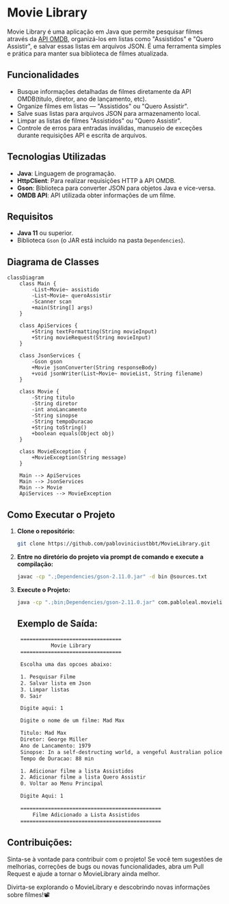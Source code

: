 # Movie Library

Movie Library é uma aplicação em Java que permite pesquisar filmes através da [API OMDB](https://www.omdbapi.com/), organizá-los em listas como "Assistidos" e "Quero Assistir", e salvar essas listas em arquivos JSON. É uma ferramenta simples e prática para manter sua biblioteca de filmes atualizada.

## Funcionalidades

- Busque informações detalhadas de filmes diretamente da API OMDB(titulo, diretor, ano de lançamento, etc).
- Organize filmes em listas — "Assistidos" ou "Quero Assistir".
- Salve suas listas para arquivos JSON para armazenamento local.
- Limpar as listas de filmes "Assistidos" ou "Quero Assistir".
- Controle de erros para entradas inválidas, manuseio de exceções durante requisições API e escrita de arquivos.

## Tecnologias Utilizadas

- **Java**: Linguagem de programação.
- **HttpClient**: Para realizar requisições HTTP à API OMDB.
- **Gson**: Biblioteca para converter JSON para objetos Java e vice-versa.
- **OMDB API**: API utilizada obter informações de um filme.

## Requisitos

- **Java 11** ou superior.
- Biblioteca `Gson` (o JAR está incluído na pasta `Dependencies`).

## Diagrama de Classes

```mermaid
classDiagram
    class Main {
        -List~Movie~ assistido
        -List~Movie~ queroAssistir
        -Scanner scan
        +main(String[] args)
    }
    
    class ApiServices {
        +String textFormatting(String movieInput)
        +String movieRequest(String movieInput)
    }
    
    class JsonServices {
        -Gson gson
        +Movie jsonConverter(String responseBody)
        +void jsonWriter(List~Movie~ movieList, String filename)
    }
    
    class Movie {
        -String titulo
        -String diretor
        -int anoLancamento
        -String sinopse
        -String tempoDuracao
        +String toString()
        +boolean equals(Object obj)
    }
    
    class MovieException {
        +MovieException(String message)
    }
    
    Main --> ApiServices
    Main --> JsonServices
    Main --> Movie
    ApiServices --> MovieException
```

## Como Executar o Projeto

1. **Clone o repositório:**
   ```bash
   git clone https://github.com/pabloviniciustbbt/MovieLibrary.git
   ```
2. **Entre no diretório do projeto via prompt de comando e execute a compilação:**
   ```bash
   javac -cp ".;Dependencies/gson-2.11.0.jar" -d bin @sources.txt
   ````
3. **Execute o Projeto:**
   ```bash
   java -cp ".;bin;Dependencies/gson-2.11.0.jar" com.pabloleal.movielibrary.Main
   ```
   ## Exemplo de Saída:

   ```bash
    =================================
              Movie Library
    =================================

    Escolha uma das opcoes abaixo:

    1. Pesquisar Filme
    2. Salvar lista em Json
    3. Limpar listas
    0. Sair

    Digite aqui: 1

    Digite o nome de um filme: Mad Max

    Titulo: Mad Max
    Diretor: George Miller
    Ano de Lancamento: 1979
    Sinopse: In a self-destructing world, a vengeful Australian policeman sets out to stop a violent motorcycle gang.
    Tempo de Duracao: 88 min

    1. Adicionar filme a lista Assistidos
    2. Adicionar filme a lista Quero Assistir
    0. Voltar ao Menu Principal

    Digite Aqui: 1

    ==============================================
        Filme Adicionado a Lista Assistidos
    ==============================================
    ```

## Contribuições:

Sinta-se à vontade para contribuir com o projeto! Se você tem sugestões de melhorias, correções de bugs ou novas funcionalidades, abra um Pull Request e ajude a tornar o MovieLibrary ainda melhor.

Divirta-se explorando o MovieLibrary e descobrindo novas informações sobre filmes!📽